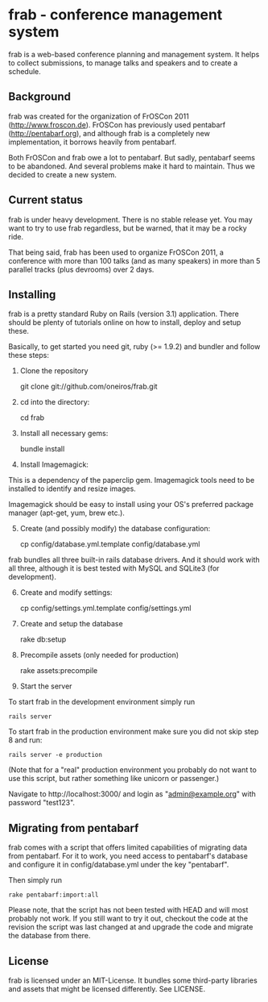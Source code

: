 # frab - conference management system

frab is a web-based conference planning and management system. 
It helps to collect submissions, to manage talks and speakers 
and to create a schedule.

## Background

frab was created for the organization of FrOSCon 2011 (http://www.froscon.de).
FrOSCon has previously used pentabarf (http://pentabarf.org), and although
frab is a completely new implementation, it borrows heavily from pentabarf.

Both FrOSCon and frab owe a lot to pentabarf. But sadly, pentabarf seems to
be abandoned. And several problems make it hard to maintain. Thus we decided
to create a new system.

## Current status

frab is under heavy development. There is no stable release yet.
You may want to try to use frab regardless, but be warned, that it may
be a rocky ride.

That being said, frab has been used to organize FrOSCon 2011, a
conference with more than 100 talks (and as many speakers) in more
than 5 parallel tracks (plus devrooms) over 2 days.

## Installing

frab is a pretty standard Ruby on Rails (version 3.1) application. 
There should be plenty of tutorials online on how to install,
deploy and setup these.

Basically, to get started you need git, ruby (>= 1.9.2) and bundler 
and follow these steps:

1) Clone the repository

    git clone git://github.com/oneiros/frab.git

2) cd into the directory:

    cd frab

3) Install all necessary gems:

    bundle install

4) Install Imagemagick:

This is a dependency of the paperclip gem. Imagemagick
tools need to be installed to identify and resize images.

Imagemagick should be easy to install using your OS's
preferred package manager (apt-get, yum, brew etc.).
 
5) Create (and possibly modify) the database configuration:

    cp config/database.yml.template config/database.yml

frab bundles all three built-in rails database drivers. 
And it should work with all three, although it is best tested 
with MySQL and SQLite3 (for development). 

6) Create and modify settings:

    cp config/settings.yml.template config/settings.yml

7) Create and setup the database

    rake db:setup

8) Precompile assets (only needed for production)

    rake assets:precompile

9) Start the server

To start frab in the development environment simply run

    rails server

To start frab in the production environment make sure you
did not skip step 8 and run:

    rails server -e production

(Note that for a "real" production environment you
probably do not want to use this script, but rather something
like unicorn or passenger.)

Navigate to http://localhost:3000/ and login as 
"admin@example.org" with password "test123".

## Migrating from pentabarf

frab comes with a script that offers limited capabilities of
migrating data from pentabarf. For it to work, you need access
to pentabarf's database and configure it in config/database.yml
under the key "pentabarf".

Then simply run

    rake pentabarf:import:all

Please note, that the script has not been tested with HEAD
and will most probably not work. If you still want to try it
out, checkout the code at the revision the script was last
changed at and upgrade the code and migrate the database
from there.

## License

frab is licensed under an MIT-License. It bundles some
third-party libraries and assets that might be licensed
differently. See LICENSE.
